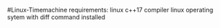 #Linux-Timemachine
requirements:
linux c++17 compiler
linux operating sytem with diff command installed 


